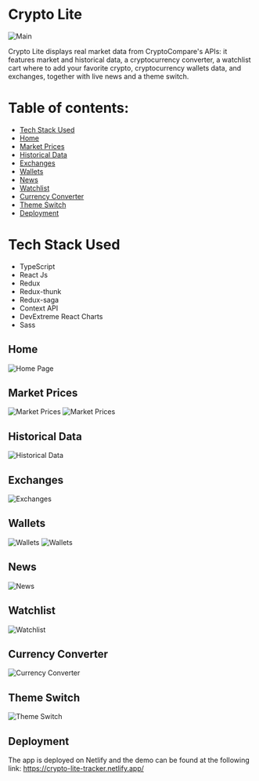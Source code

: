# Crypto Lite

![Main](./public/readme-imgs/crypto-lite-main.JPG)

Crypto Lite displays real market data from CryptoCompare's APIs: it features market and historical data, a cryptocurrency converter, a watchlist cart where to add your favorite crypto, cryptocurrency wallets data, and exchanges, together with live news and a theme switch.

# Table of contents:

- [Tech Stack Used](#tech-stack-used)
- [Home](#home)
- [Market Prices](#market-prices)
- [Historical Data](#historical-data)
- [Exchanges](#exchanges)
- [Wallets](#wallets)
- [News](#news)
- [Watchlist](#watchlist)
- [Currency Converter](#currency-converter)
- [Theme Switch](#theme-switch)
- [Deployment](#deployment)

# Tech Stack Used
- TypeScript
- React Js
- Redux
- Redux-thunk
- Redux-saga
- Context API
- DevExtreme React Charts
- Sass

## Home
![Home Page](./public/readme-imgs/home-page.png)

## Market Prices
![Market Prices](./public/readme-imgs/market-prices.png)
![Market Prices](./public/readme-imgs/coin-info.JPG)

## Historical Data
![Historical Data](./public/readme-imgs/historical-data.png)

## Exchanges
![Exchanges](./public/readme-imgs/exchanges.png)

## Wallets
![Wallets](./public/readme-imgs/wallets.png)
![Wallets](./public/readme-imgs/view-wallet.JPG)

## News
![News](./public/readme-imgs/news.png)

## Watchlist
![Watchlist](./public/readme-imgs/watchlist.png)

## Currency Converter
![Currency Converter](./public/readme-imgs/currency-converter.png)

## Theme Switch
![Theme Switch](./public/readme-imgs/dark-mode.png)

## Deployment
The app is deployed on Netlify and the demo can be found at the following link: https://crypto-lite-tracker.netlify.app/



